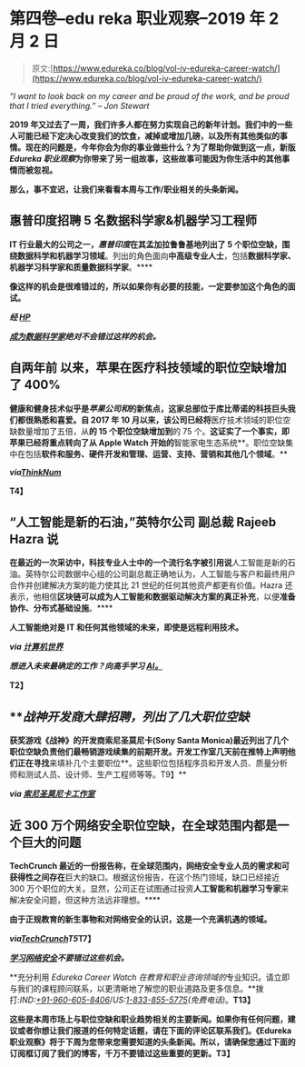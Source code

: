 # 第四卷–edu reka 职业观察–2019 年 2 月 2 日

> 原文:[https://www.edureka.co/blog/vol-iv-edureka-career-watch/](https://www.edureka.co/blog/vol-iv-edureka-career-watch/)

*“I want to look back on my career and be proud of the work, and be proud that I tried everything.” – Jon Stewart*

**2019 年又过去了一周，我们许多人都在努力实现自己的新年计划。我们中的一些人可能已经下定决心改变我们的饮食，减掉或增加几磅，以及所有其他类似的事情。现在的问题是，今年你会为你的事业做些什么？为了帮助你做到这一点，新版 *Edureka 职业观察*为你带来了另一组故事，这些故事可能因为你生活中的其他事情而被忽视。**

**那么，事不宜迟，让我们来看看本周与工作/职业相关的头条新闻。**

## ****惠普印度招聘 5 名数据科学家&机器学习工程师****

**IT 行业最大的公司之一，*惠普印度*在其孟加拉鲁鲁基地列出了 **5 个职位空缺，围绕**数据科学和机器学习领域**。列出的角色面向**中高级专业人士**，包括**数据科学家、机器学习科学家和质量数据科学家**。****

**像这样的机会是很难错过的，所以如果你有必要的技能，一定要参加这个角色的面试。**

*****经 [HP](https://h30631.www3.hp.com/)*****

***[成为数据科学家](https://www.edureka.co/masters-program/data-scientist-certification)绝对不会错过这样的机会。***

## ****自两年前** 以来，苹果在医疗科技领域的职位空缺增加了 400%**

**健康和健身技术似乎是*苹果公司和*的新焦点，这家总部位于库比蒂诺的科技巨头我们都很熟悉和喜爱。自 2017 年 10 月以来，该公司已经将**医疗技术领域的职位空缺数量增加了五倍，从**的 15 个职位空缺增加到**的 75 个。**这证实了一个事实，即苹果已经将重点转向了从 Apple Watch 开始的**智能家电生态系统**。职位空缺集中在包括**软件和服务、硬件开发和管理、运营、支持、营销和其他几个领域**。**

*****via[ThinkNum](https://media.thinknum.com/articles/apple-health-hiring-spree/)*****

**T4】**

## ****“人工智能是新的石油，”英特尔公司** 副总裁 Rajeeb Hazra 说**

**在最近的一次采访中，科技专业人士中的一个流行名字被引用说**人工智能是新的石油。英特尔公司数据中心组的公司副总裁正确地认为，人工智能与客户和最终用户合作并创建解决方案的能力使其比 21 世纪的任何其他资产都更有价值。Hazra 还表示，他相信**区块链可以成为人工智能和数据驱动解决方案的真正补充**，以便**准备协作、分布式基础设施**。****

**人工智能绝对是 IT 和任何其他领域的未来，即使是远程利用技术。**

*****via [计算机世界](http://www.computerworld.in/videos/ai-new-oil-intels-rajeeb-hazra)*****

***想进入未来最确定的工作？向高手学习 [AI。](https://www.edureka.co/masters-program/machine-learning-engineer-training)***

**T2】**

## *****战神*开发商大肆招聘，列出了几大职位空缺****

**获奖游戏《战神》的开发商索尼圣莫尼卡(Sony Santa Monica)最近列出了几个职位空缺负责他们最畅销游戏续集的前期开发。开发工作室几天前在推特上声明他们正在寻找**来填补几个主要职位**。这些职位包括程序员和开发人员、质量分析师和测试人员、设计师、生产工程师等等。T9】**

*****via [索尼圣莫尼卡工作室](http://sms.playstation.com/careers/#sf206487376)*****

## ****近 300 万个网络安全职位空缺，在全球范围内都是一个巨大的问题****

**TechCrunch 最近的一份报告称，在全球范围内，网络安全专业人员的需求和可获得性之间存在**巨大的缺口。根据这份报告，在这个热门领域，缺口已经接近 300 万个职位的大关。显然，公司正在试图通过投资**人工智能和机器学习专家**来解决安全问题，但这种方法远非理想。****

**由于正规教育的新生事物和对网络安全的认识，这是一个充满机遇的领域。**

*****via[TechCrunch](https://techcrunch.com/2019/01/27/too-few-cybersecurity-professionals-is-a-gigantic-problem-for-2019/)T5***T7】**

***[学习网络安全](https://www.edureka.co/cybersecurity-certification-training)不要错过这些机会。***

**充分利用 *Edureka Career Watch 在教育和职业咨询领域的*专业知识。请立即与我们的课程顾问联系，以更清晰地了解您的职业道路及更多信息。**拨打:*IND:[+91-960-605-8406](tel:9606058406)*/*US:[1-833-855-5775](tel:18338555775)(免费电话)*。**T13】**

**这些是本周市场上与职位空缺和职业趋势相关的主要新闻。如果你有任何问题，建议或者你想让我们报道的任何特定话题，请在下面的评论区联系我们。《Edureka 职业观察》将于下周为您带来您需要知道的头条新闻。所以，请确保您通过下面的订阅框订阅了我们的博客，千万不要错过这些重要的更新。T3】**